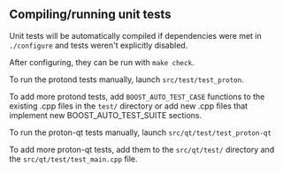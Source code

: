 Compiling/running unit tests
------------------------------------

Unit tests will be automatically compiled if dependencies were met in `./configure`
and tests weren't explicitly disabled.

After configuring, they can be run with `make check`.

To run the protond tests manually, launch `src/test/test_proton`.

To add more protond tests, add `BOOST_AUTO_TEST_CASE` functions to the existing
.cpp files in the `test/` directory or add new .cpp files that
implement new BOOST_AUTO_TEST_SUITE sections.

To run the proton-qt tests manually, launch `src/qt/test/test_proton-qt`

To add more proton-qt tests, add them to the `src/qt/test/` directory and
the `src/qt/test/test_main.cpp` file.

